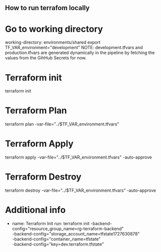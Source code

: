 ## How to run terrafom locally

# Go to working directory

working-directory: environments/shared
export TF_VAR_environment="development"
NOTE: development.tfvars and production.tfvars are generated dynamically in the pipeline by fetching the values from the GihHub Secrets for now.

# Terraform init

terraform init

# Terraform Plan

terraform plan -var-file="../$TF_VAR_environment.tfvars"

# Terraform Apply

terraform apply -var-file="../$TF_VAR_environment.tfvars" -auto-approve

# Terraform Destroy

terraform destroy -var-file="../$TF_VAR_environment.tfvars" -auto-approve

# Additional info

- name: Terraform Init
  run: terraform init -backend-config="resource_group_name=rg-terraform-backend" \
   -backend-config="storage_account_name=tfstate1727630878" \
   -backend-config="container_name=tfstate" \
   -backend-config="key=dev.terraform.tfstate"
